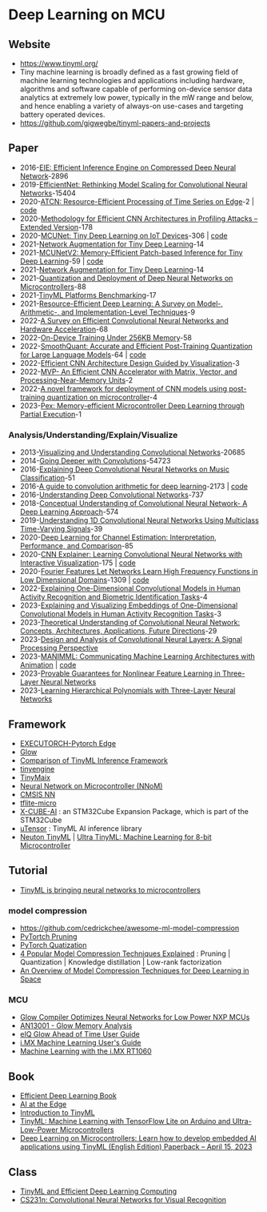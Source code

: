 # Deep Learning on MCU


## Website

- https://www.tinyml.org/
- Tiny machine learning is broadly defined as a fast growing field of machine learning technologies and applications including hardware, algorithms and software capable of performing on-device sensor data analytics at extremely low power, typically in the mW range and below, and hence enabling a variety of always-on use-cases and targeting battery operated devices.
- https://github.com/gigwegbe/tinyml-papers-and-projects


## Paper

- 2016-[EIE: Efficient Inference Engine on Compressed Deep Neural Network](https://arxiv.org/abs/1602.01528)-2896
- 2019-[EfficientNet: Rethinking Model Scaling for Convolutional Neural Networks](https://arxiv.org/abs/1905.11946)-15404
- 2020-[ATCN: Resource-Efficient Processing of Time Series on Edge](https://arxiv.org/abs/2011.05260)-2 | [code](https://github.com/TeCSAR-UNCC/ATCN)
- 2020-[Methodology for Efficient CNN Architectures in Profiling Attacks – Extended Version](https://tches.iacr.org/index.php/TCHES/article/view/8391)-178
- 2020-[MCUNet: Tiny Deep Learning on IoT Devices](https://hanlab.mit.edu/projects/mcunetv1)-306 | [code](https://github.com/mit-han-lab/mcunet)
- 2021-[Network Augmentation for Tiny Deep Learning](https://arxiv.org/abs/2110.08890)-14
- 2021-[MCUNetV2: Memory-Efficient Patch-based Inference for Tiny Deep Learning](https://arxiv.org/abs/2110.15352)-59 | [code](https://github.com/mit-han-lab/mcunet)
- 2021-[Network Augmentation for Tiny Deep Learning](https://arxiv.org/abs/2110.08890)-14
- 2021-[Quantization and Deployment of Deep Neural Networks on Microcontrollers](https://www.mdpi.com/1424-8220/21/9/2984)-88
- 2021-[TinyML Platforms Benchmarking](https://arxiv.org/pdf/2112.01319.pdf)-17
- 2021-[Resource-Efficient Deep Learning: A Survey on Model-, Arithmetic-, and Implementation-Level Techniques](https://arxiv.org/abs/2112.15131)-9
- 2022-[A Survey on Efficient Convolutional Neural Networks and Hardware Acceleration](https://www.mdpi.com/2079-9292/11/6/945)-68
- 2022-[On-Device Training Under 256KB Memory](https://arxiv.org/abs/2206.15472)-58
- 2022-[SmoothQuant: Accurate and Efficient Post-Training Quantization for Large Language Models](https://arxiv.org/abs/2211.10438)-64 | [code](https://github.com/mit-han-lab/smoothquant)
- 2022-[Efficient CNN Architecture Design Guided by Visualization](https://arxiv.org/abs/2207.10318)-3
- 2022-[MVP- An Efficient CNN Accelerator with Matrix, Vector, and Processing-Near-Memory Units](https://dl.acm.org/doi/10.1145/3497745)-2
- 2022-[A novel framework for deployment of CNN models using post-training quantization on microcontroller](https://www.sciencedirect.com/science/article/abs/pii/S0141933122001715)-4
- 2023-[Pex: Memory-efficient Microcontroller Deep Learning through Partial Execution](https://arxiv.org/abs/2211.17246)-1

### Analysis/Understanding/Explain/Visualize

- 2013-[Visualizing and Understanding Convolutional Networks](https://arxiv.org/abs/1311.2901)-20685
- 2014-[Going Deeper with Convolutions](https://arxiv.org/abs/1409.4842)-54723
- 2016-[Explaining Deep Convolutional Neural Networks on Music Classification](https://arxiv.org/pdf/1607.02444.pdf)-51
- 2016-[A guide to convolution arithmetic for deep learning](https://arxiv.org/abs/1603.07285)-2173 | [code](https://github.com/vdumoulin/conv_arithmetic)
- 2016-[Understanding Deep Convolutional Networks](https://arxiv.org/pdf/1601.04920.pdf)-737
- 2018-[Conceptual Understanding of Convolutional Neural Network- A Deep Learning Approach](https://www.sciencedirect.com/science/article/pii/S1877050918308019)-574
- 2019-[Understanding 1D Convolutional Neural Networks Using Multiclass Time-Varying Signals](https://tigerprints.clemson.edu/cgi/viewcontent.cgi?article=3918&context=all_theses)-39
- 2020-[Deep Learning for Channel Estimation: Interpretation, Performance, and Comparison](https://ieeexplore.ieee.org/document/9288911?denied=)-85
- 2020-[CNN Explainer: Learning Convolutional Neural Networks with Interactive Visualization](https://arxiv.org/abs/2004.15004)-175 | [code](https://github.com/poloclub/cnn-explainer)
- 2020-[Fourier Features Let Networks Learn High Frequency Functions in Low Dimensional Domains](https://arxiv.org/pdf/2006.10739.pdf)-1309 | [code](https://github.com/tancik/fourier-feature-networks)
- 2022-[Explaining One-Dimensional Convolutional Models in Human Activity Recognition and Biometric Identification Tasks](https://www.mdpi.com/1424-8220/22/15/5644)-4
- 2023-[Explaining and Visualizing Embeddings of One-Dimensional Convolutional Models in Human Activity Recognition Tasks](https://www.mdpi.com/1424-8220/23/9/4409)-3
- 2023-[Theoretical Understanding of Convolutional Neural Network: Concepts, Architectures, Applications, Future Directions](https://www.mdpi.com/2079-3197/11/3/52)-29
- 2023-[Design and Analysis of Convolutional Neural Layers: A Signal Processing Perspective](https://ieeexplore.ieee.org/document/10073548)
- 2023-[MANIMML: Communicating Machine Learning Architectures with Animation](https://arxiv.org/pdf/2306.17108.pdf) | [code](https://github.com/helblazer811/ManimML)
- 2023-[Provable Guarantees for Nonlinear Feature Learning in Three-Layer Neural Networks](https://arxiv.org/abs/2305.06986)
- 2023-[Learning Hierarchical Polynomials with Three-Layer Neural Networks](https://arxiv.org/abs/2311.13774)

## Framework

- [EXECUTORCH-Pytorch Edge](https://pytorch.org/executorch-overview)
- [Glow](https://github.com/pytorch/glow)
- [Comparison of TinyML Inference Framework](https://github.com/sipeed/TinyMaix/blob/main/tinyml_intro.md#comparison-of-tinyml-inference-framework)
- [tinyengine](https://github.com/mit-han-lab/tinyengine)
- [TinyMaix](https://github.com/sipeed/TinyMaix)
- [Neural Network on Microcontroller (NNoM)](https://github.com/majianjia/nnom)
- [CMSIS NN](https://www.keil.com/pack/doc/CMSIS/NN/html/index.html)
- [tflite-micro](https://github.com/tensorflow/tflite-micro)
- [X-CUBE-AI](https://www.st.com/en/embedded-software/x-cube-ai.html) : an STM32Cube Expansion Package, which is part of the STM32Cube
- [uTensor](https://github.com/uTensor/uTensor) : TinyML AI inference library
- [Neuton TinyML](https://neuton.ai/) | [Ultra TinyML: Machine Learning for 8-bit Microcontroller](https://towardsdatascience.com/ultra-tinyml-machine-learning-for-8-bit-microcontroller-9ec8f7c8dd12)

## Tutorial

- [TinyML is bringing neural networks to microcontrollers](https://bdtechtalks.com/2022/01/17/mcunetv2-tinyml-deep-learning-microcontrollers/)

### model compression

- https://github.com/cedrickchee/awesome-ml-model-compression
- [PyTortch Pruning](https://pytorch.org/tutorials/intermediate/pruning_tutorial.html)
- [PyTorch Quatization](https://pytorch.org/docs/stable/quantization.html)
- [4 Popular Model Compression Techniques Explained](https://xailient.com/blog/4-popular-model-compression-techniques-explained/) : Pruning | Quantization | Knowledge distillation | Low-rank factorization
- [An Overview of Model Compression Techniques for Deep Learning in Space](https://medium.com/gsi-technology/an-overview-of-model-compression-techniques-for-deep-learning-in-space-3fd8d4ce84e5)

### MCU

- [Glow Compiler Optimizes Neural Networks for Low Power NXP MCUs](https://medium.com/pytorch/glow-compiler-optimizes-neural-networks-for-low-power-nxp-mcus-e095abe14942)
- [AN13001 - Glow Memory Analysis](https://www.nxp.com/docs/en/application-note/AN13001.pdf)
- [eIQ Glow Ahead of Time User Guide](https://www.nxp.com/docs/en/user-guide/EIQGLOWAOTUG.pdf)
- [i.MX Machine Learning User's Guide](https://www.nxp.com/docs/en/user-guide/IMX-MACHINE-LEARNING-UG.pdf)
- [Machine Learning with the i.MX RT1060](https://www.nxp.com/docs/en/training-reference-material/MACHINE-LEARNING-WITH-THE-I.MX-RT1060.pdf)

## Book 

- [Efficient Deep Learning Book](https://efficientdlbook.com/)
- [AI at the Edge](https://www.oreilly.com/library/view/ai-at-the/9781098120191/)
- [Introduction to TinyML](https://www.thetinymlbook.com/)
- [TinyML: Machine Learning with TensorFlow Lite on Arduino and Ultra-Low-Power Microcontrollers](https://www.amazon.com/TinyML-Learning-TensorFlow-Ultra-Low-Power-Microcontrollers/dp/1492052043/ref=pd_sim_sccl_2_1/139-5678968-4377856?pd_rd_w=GqIPV&content-id=amzn1.sym.deea2496-fc60-414f-9888-d6b71c774bf1&pf_rd_p=deea2496-fc60-414f-9888-d6b71c774bf1&pf_rd_r=VW93R92ACTMP2FTH0HCF&pd_rd_wg=YakSh&pd_rd_r=be20cf43-5505-4be8-9f9b-d205a65eb1fe&pd_rd_i=1492052043&psc=1)
- [Deep Learning on Microcontrollers: Learn how to develop embedded AI applications using TinyML (English Edition) Paperback – April 15, 2023](https://www.amazon.com/Deep-Learning-Microcontrollers-embedded-applications/dp/9355518056)

## Class

- [TinyML and Efficient Deep Learning Computing](https://hanlab.mit.edu/courses/2023-fall-65940)
- [ CS231n: Convolutional Neural Networks for Visual Recognition](https://cs231n.github.io/)
